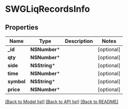 # SWGLiqRecordsInfo

## Properties
Name | Type | Description | Notes
------------ | ------------- | ------------- | -------------
**_id** | **NSNumber*** |  | [optional] 
**qty** | **NSNumber*** |  | [optional] 
**side** | **NSString*** |  | [optional] 
**time** | **NSNumber*** |  | [optional] 
**symbol** | **NSString*** |  | [optional] 
**price** | **NSNumber*** |  | [optional] 

[[Back to Model list]](../README.md#documentation-for-models) [[Back to API list]](../README.md#documentation-for-api-endpoints) [[Back to README]](../README.md)


